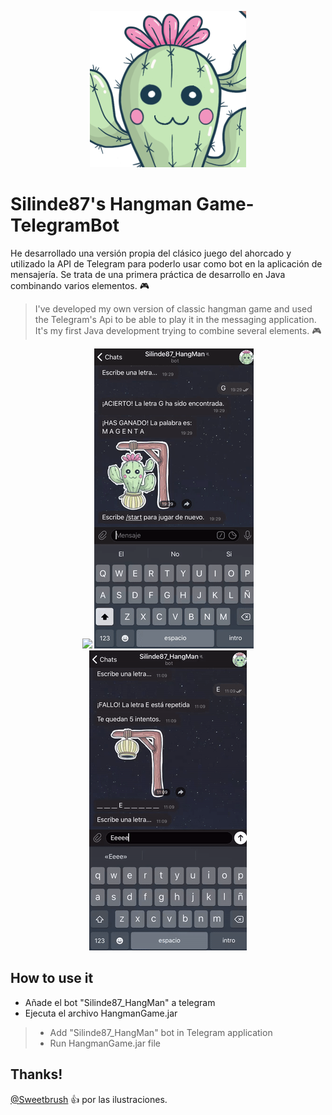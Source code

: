 <p align="center">
<img src="https://github.com/Silinde87/Hangman-TelegramBot/blob/master/src/main/resources/avatar.png?raw=true" title="Silinde87 Hangman Game" alt="Silinde87">
</p>

# **Silinde87's Hangman Game-TelegramBot**
 He desarrollado una versión propia del clásico juego del ahorcado y utilizado la API de Telegram para poderlo usar como bot en la aplicación de mensajería.
 Se trata de una primera práctica de desarrollo en Java combinando varios elementos. :video_game:
 
 >I've developed my own version of classic hangman game and used the Telegram's Api to be able to play it in the messaging application.
 >It's my first Java development trying to combine several elements. :video_game:

<p align="center">
<img src="https://github.com/Silinde87/Hangman-TelegramBot/blob/master/media/0.gif?raw=true"> <img src="https://github.com/Silinde87/Hangman-TelegramBot/blob/master/media/1.gif?raw=true"> <img src="https://github.com/Silinde87/Hangman-TelegramBot/blob/master/media/3.gif?raw=true"> 
<p>


## How to use it
- Añade el bot "Silinde87_HangMan" a telegram
- Ejecuta el archivo HangmanGame.jar
> - Add "Silinde87_HangMan" bot in Telegram application
> - Run HangmanGame.jar file

## Thanks!
 [@Sweetbrush](https://www.instagram.com/sweetbrush_/) :+1: por las ilustraciones.
